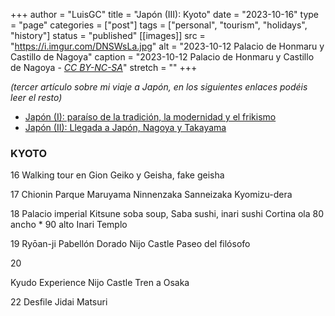 +++
author = "LuisGC"
title = "Japón (III): Kyoto"
date = "2023-10-16"
type = "page"
categories = ["post"]
tags = ["personal", "tourism", "holidays", "history"]
status = "published"
[[images]]
  src = "https://i.imgur.com/DNSWsLa.jpg"
  alt = "2023-10-12 Palacio de Honmaru y Castillo de Nagoya"
  caption = "2023-10-12 Palacio de Honmaru y Castillo de Nagoya - <a href='http://creativecommons.org/licenses/by-nc-sa/3.0/'><i>CC BY-NC-SA</i></a>"
  stretch = ""
+++

_(tercer artículo sobre mi viaje a Japón, en los siguientes enlaces podéis leer el resto)_
* [Japón (I): paraíso de la tradición, la modernidad y el frikismo](/blog/2023/10/japon-1-paraiso-tradicion-modernidad-frikismo/)
* [Japón (II): Llegada a Japón, Nagoya y Takayama](/blog/2023/10/japon-2-nagoya-takayama/)


### KYOTO

16
Walking tour en Gion
Geiko y Geisha, fake geisha 

17
Chionin
Parque Maruyama
Ninnenzaka
Sanneizaka
Kyomizu-dera

18
Palacio imperial
Kitsune soba soup, Saba sushi, inari sushi
Cortina ola 80 ancho * 90 alto
Inari Templo 

19
Ryōan-ji 
Pabellón Dorado
Nijo Castle 
Paseo del filósofo

20

Kyudo Experience
Nijo Castle
Tren a Osaka

22
Desfile Jidai Matsuri

